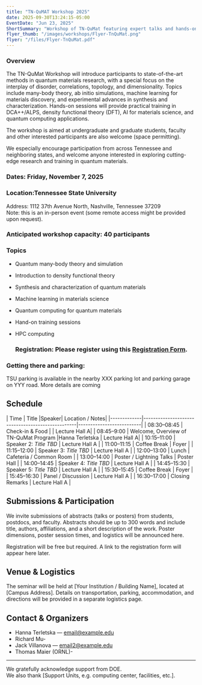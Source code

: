 ```yaml
---
title: "TN-QuMAT Workshop 2025"
date: 2025-09-30T13:24:15-05:00
EventDate: "Jun 23, 2025"
ShortSummary: "Workshop of TN-QuMat featuring expert talks and hands-on sessions"
flyer_thumb: "/images/workshops/Flyer-TnQuMat.png"
flyer: "/files/Flyer-TnQuMat.pdf"
---
```


### Overview

The TN-QuMat Workshop will introduce participants to state-of-the-art methods in quantum materials research, with a special focus on the interplay of disorder, correlations, topology, and dimensionality. Topics include many-body theory, ab initio simulations, machine learning for materials discovery, and experimental advances in synthesis and characterization. Hands-on sessions will provide practical training in DCA++/ALPS, density functional theory (DFT), AI for materials science, and quantum computing applications.

The workshop is aimed at undergraduate and graduate students, faculty and other interested participants are also welcome (space permitting).

We especially encourage participation from across Tennessee and neighboring states, and welcome anyone interested in exploring cutting-edge research and training in quantum materials.

### Dates: Friday, November 7, 2025 
### Location:Tennessee State University
Address: 1112 37th Avenue North, Nashville, Tennessee 37209  
Note: this is an in-person event (some remote access might be provided upon request).
### Anticipated workshop capacity: 40 participants

### Topics
- Quantum many-body theory and simulation
- Introduction to density functional theory
- Synthesis and characterization of quantum materials
- Machine learning in materials science  
- Quantum computing for quantum materials
- Hand-on training sessions
- HPC computing

  ### Registration: Please register using this [Registration Form](https://forms.gle/CzTXN2JKwQ3esUyb9). 

### Getting there and parking:
TSU parking is available in the nearby XXX parking lot and parking garage on YYY road.  More details are coming


## Schedule
    
| Time        | Title                                            |Speaker| Location / Notes|
|-------------|--------------------------------------------------|--------------------------|
| 08:30–08:45 | Check-in & Food                                  |                | Lecture Hall A|
| 08:45–9:00  | Welcome, Overview of TN-QuMat Program            |Hanna Terletska | Lecture Hall A|
| 10:15–11:00 | Speaker 2: *Title TBD*                            | Lecture Hall A           |
| 11:00–11:15 | Coffee Break                                      | Foyer                     |
| 11:15–12:00 | Speaker 3: *Title TBD*                            | Lecture Hall A           |
| 12:00–13:00 | Lunch                                             | Cafeteria / Common Room   |
| 13:00–14:00 | Poster / Lightning Talks                          | Poster Hall               |
| 14:00–14:45 | Speaker 4: *Title TBD*                            | Lecture Hall A           |
| 14:45–15:30 | Speaker 5: *Title TBD*                            | Lecture Hall A           |
| 15:30–15:45 | Coffee Break                                      | Foyer                     |
| 15:45–16:30 | Panel / Discussion                                | Lecture Hall A           |
| 16:30–17:00 | Closing Remarks                                   | Lecture Hall A           |

## Submissions & Participation

We invite submissions of abstracts (talks or posters) from students, postdocs, and faculty. Abstracts should be up to 300 words and include title, authors, affiliations, and a short description of the work. Poster dimensions, poster session times, and logistics will be announced here.  

Registration will be free but required. A link to the registration form will appear here later.

## Venue & Logistics

The seminar will be held at [Your Institution / Building Name], located at [Campus Address]. Details on transportation, parking, accommodation, and directions will be provided in a separate logistics page.

## Contact & Organizers

- Hanna Terletska — email@example.edu  
- Richard Mu-
- Jack Villanova — email2@example.edu
- Thomas Maier (ORNL)-

---

We gratefully acknowledge support from DOE.  
We also thank [Support Units, e.g. computing center, facilities, etc.].  



